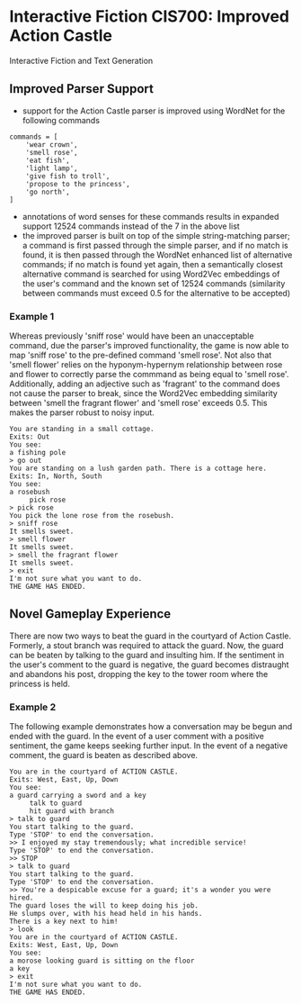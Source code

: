 # Interactive Fiction CIS700: Improved Action Castle
Interactive Fiction and Text Generation

## Improved Parser Support 

* support for the Action Castle parser is improved using WordNet for the following commands
```
commands = [
	'wear crown',
	'smell rose',
	'eat fish',
	'light lamp',
	'give fish to troll',
	'propose to the princess',
	'go north',
]
```
* annotations of word senses for these commands results in expanded support 12524 commands instead of the 7 in the above list
* the improved parser is built on top of the simple string-matching parser; a command is first passed through the simple parser, and if no match is found, it is then passed through the WordNet enhanced list of alternative commands; if no match is found yet again, then a semantically closest alternative command is searched for using Word2Vec embeddings of the user's command and the known set of 12524 commands (similarity between commands must exceed 0.5 for the alternative to be accepted)

### Example 1

Whereas previously 'sniff rose' would have been an unacceptable command, due the parser's improved functionality, the game is now able to map 'sniff rose' to the pre-defined command 'smell rose'. Not also that 'smell flower' relies on the hyponym-hypernym relationship between rose and flower to correctly parse the commmand as being equal to 'smell rose'. Additionally, adding an adjective such as 'fragrant' to the command does not cause the parser to break, since the Word2Vec embedding similarity between 'smell the fragrant flower' and 'smell rose' exceeds 0.5. This makes the parser robust to noisy input.

```
You are standing in a small cottage.
Exits: Out
You see: 
a fishing pole
> go out
You are standing on a lush garden path. There is a cottage here.
Exits: In, North, South
You see: 
a rosebush
	 pick rose
> pick rose
You pick the lone rose from the rosebush.
> sniff rose
It smells sweet.
> smell flower
It smells sweet.
> smell the fragrant flower
It smells sweet.
> exit
I'm not sure what you want to do.
THE GAME HAS ENDED.
```

## Novel Gameplay Experience

There are now two ways to beat the guard in the courtyard of Action Castle. Formerly, a stout branch was required to attack the guard. Now, the guard can be beaten by talking to the guard and insulting him. If the sentiment in the user's comment to the guard is negative, the guard becomes distraught and abandons his post, dropping the key to the tower room where the princess is held. 

### Example 2

The following example demonstrates how a conversation may be begun and ended with the guard. In the event of a user comment with a positive sentiment, the game keeps seeking further input. In the event of a negative comment, the guard is beaten as described above.

```
You are in the courtyard of ACTION CASTLE.
Exits: West, East, Up, Down
You see: 
a guard carrying a sword and a key
	 talk to guard
	 hit guard with branch
> talk to guard
You start talking to the guard.
Type 'STOP' to end the conversation.
>> I enjoyed my stay tremendously; what incredible service!
Type 'STOP' to end the conversation.
>> STOP
> talk to guard
You start talking to the guard.
Type 'STOP' to end the conversation.
>> You're a despicable excuse for a guard; it's a wonder you were hired.
The guard loses the will to keep doing his job.
He slumps over, with his head held in his hands.
There is a key next to him!
> look
You are in the courtyard of ACTION CASTLE.
Exits: West, East, Up, Down
You see: 
a morose looking guard is sitting on the floor
a key
> exit
I'm not sure what you want to do.
THE GAME HAS ENDED.
```
